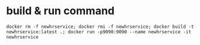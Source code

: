 
# build & run command

`docker rm -f newhrservice; docker rmi -f newhrservice; docker build -t newhrservice:latest .; docker run -p9090:9090 --name newhrservice -it newhrservice`
